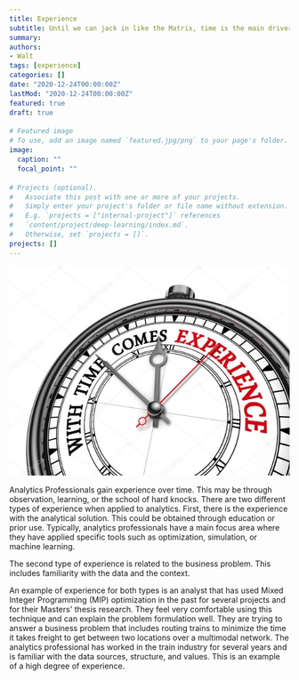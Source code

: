 ```yaml
---
title: Experience
subtitle: Until we can jack in like the Matrix, time is the main driver of experience.
summary: 
authors:
- Walt
tags: [experience]
categories: []
date: "2020-12-24T00:00:00Z"
lastMod: "2020-12-24T00:00:00Z"
featured: true
draft: true

# Featured image
# To use, add an image named `featured.jpg/png` to your page's folder. 
image:
  caption: ""
  focal_point: ""

# Projects (optional).
#   Associate this post with one or more of your projects.
#   Simply enter your project's folder or file name without extension.
#   E.g. `projects = ["internal-project"]` references 
#   `content/project/deep-learning/index.md`.
#   Otherwise, set `projects = []`.
projects: []
---
```


![](./depositphotos_95532628-stock-photo-with-time-comes-experience-quote.jpg)

Analytics Professionals gain experience over time. This may be through observation, learning, or the school of hard knocks. There are two different types of experience when applied to analytics. First, there is the experience with the analytical solution. This could be obtained through education or prior use. Typically, analytics professionals have a main focus area where they have applied specific tools such as optimization, simulation, or machine learning. 

The second type of experience is related to the business problem. This includes familiarity with the data and the context. 

An example of experience for both types is an analyst that has used Mixed Integer Programming (MIP) optimization in the past for several projects and for their Masters' thesis research. They feel very comfortable using this technique and can explain the problem formulation well. They are trying to answer a business problem that includes routing trains to minimize the time it takes freight to get between two locations over a multimodal network. The analytics professional has worked in the train industry for several years and is familiar with the data sources, structure, and values. This is an example of a high degree of experience. 